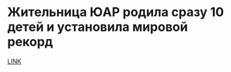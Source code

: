 # Жительница ЮАР родила сразу 10 детей и установила мировой рекорд



[LINK](https://varlamov.ru/4283714.html)